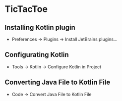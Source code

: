 # TicTacToe

## Installing Kotlin plugin
* Preferences -> Plugins -> Install JetBrains plugins...

## Configurating Kotlin
* Tools -> Kotlin -> Configure Kotlin in Project

## Converting Java File to Kotlin File
* Code -> Convert Java File to Kotlin File
